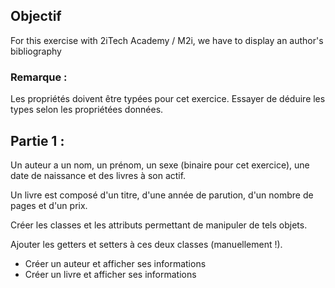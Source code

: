 ## Objectif
For this exercise with 2iTech Academy / M2i, we have to display an author's bibliography

### Remarque :

Les propriétés doivent être typées pour cet exercice.
Essayer de déduire les types selon les propriétées données.


## Partie 1 :
Un auteur a un nom, un prénom, un sexe (binaire pour cet exercice), une date de naissance et des livres à son actif.

Un livre est composé d'un titre, d'une année de parution, d'un nombre de pages et d'un prix.

Créer les classes et les attributs permettant de manipuler de tels objets.

Ajouter les getters et setters à ces deux classes (manuellement !).


- Créer un auteur et afficher ses informations 
- Créer un livre et afficher ses informations
